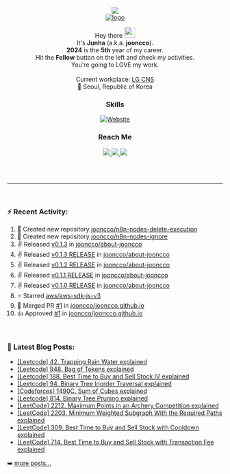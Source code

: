 
<p align="center">
  <img src="https://capsule-render.vercel.app/api?type=waving&color=gradient"><br/>
  <a href="https://about-jooncco.vercel.app"><img src="https://i.ibb.co/dJc4h7R/apple-icon.png" alt="logo" border="0"/></a>
</p>

<p align="center">
  Hey there <img src="https://media.giphy.com/media/hvRJCLFzcasrR4ia7z/giphy.gif" width="25"> <br/>
  It's <b>Junha</b> (a.k.a. <b>jooncco</b>). <br/>
  <b>2024</b> is the <b>5th</b> year of my career.<br/>
  Hit the <b>Follow</b> button on the left and check my activities.<br/>
  You're going to LOVE my work.<br/><br/>
  Current workplace: <a href="https://www.lgcns.com/">LG CNS</a><br/>
  📍 Seoul, Republic of Korea
</p>

<h3 align="center">Skills</h3>
<p align="center">
  <a href="https://about-jooncco.vercel.app">
    <img alt="Website" src="https://img.shields.io/website?down_color=inactive&down_message=about-jooncco.vercel.app&style=flat-square&up_color=9cf&up_message=about-jooncco.vercel.app&url=https://about-jooncco.vercel.app">
  </a>
</p>

<h3 align="center">Reach Me</h3>
<p align="center">
  <a href="https://www.linkedin.com/in/jooncco">
    <img src="https://img.shields.io/badge/LinkedIn-0A66C2?style=flat-square&logo=LinkedIn&logoColor=white"/>
  </a>
  <a href="mailto:jooncco.g@gmail.com">
    <img src="https://img.shields.io/badge/Gmail-EA4335?style=flat-square&logo=Gmail&logoColor=white"/>
  </a>
  <a href="https://instagram.com/jooncco">
    <img src="https://img.shields.io/badge/instagram-E4405F?style=flat-square&logo=instagram&logoColor=white"/>
  </a>
</p>
<br />
<br />

<hr />

<br />

### ⚡ Recent Activity:

<!--RECENT_ACTIVITY:start-->
1. 📔 Created new repository [jooncco/n8n-nodes-delete-execution](https://github.com/jooncco/n8n-nodes-delete-execution)
2. 📔 Created new repository [jooncco/n8n-nodes-ignore](https://github.com/jooncco/n8n-nodes-ignore)
3. ✌️ Released [v0.1.3](https://github.com/jooncco/about-jooncco/releases/tag/v0.1.3) in [jooncco/about-jooncco](https://github.com/jooncco/about-jooncco)
4. ✌️ Released [v0.1.3 RELEASE](https://github.com/jooncco/about-jooncco/releases/tag/v0.1.3) in [jooncco/about-jooncco](https://github.com/jooncco/about-jooncco)
5. ✌️ Released [v0.1.2 RELEASE](https://github.com/jooncco/about-jooncco/releases/tag/v0.1.2) in [jooncco/about-jooncco](https://github.com/jooncco/about-jooncco)
6. ✌️ Released [v0.1.1 RELEASE](https://github.com/jooncco/about-jooncco/releases/tag/v0.1.1) in [jooncco/about-jooncco](https://github.com/jooncco/about-jooncco)
7. ✌️ Released [v0.1.0 RELEASE](https://github.com/jooncco/about-jooncco/releases/tag/v0.1.0) in [jooncco/about-jooncco](https://github.com/jooncco/about-jooncco)
8. ⭐ Starred [aws/aws-sdk-js-v3](https://github.com/aws/aws-sdk-js-v3)
9. 🎉 Merged PR [#1](https://github.com/jooncco/jooncco.github.io/pull/1) in [jooncco/jooncco.github.io](https://github.com/jooncco/jooncco.github.io)
10. 👍 Approved [#1](https://github.com/jooncco/jooncco.github.io/pull/1#pullrequestreview-898994889) in [jooncco/jooncco.github.io](https://github.com/jooncco/jooncco.github.io)
<!--RECENT_ACTIVITY:end-->

<br />

### 📕 Latest Blog Posts:

<!-- BLOG-POST-LIST:START -->
- [[Leetcode] 42. Trapping Rain Water explained](https://jooncco.github.io/leetcode-42/)
- [[Leetcode] 948. Bag of Tokens explained](https://jooncco.github.io/leetcode-948/)
- [[Leetcode] 188. Best Time to Buy and Sell Stock IV explained](https://jooncco.github.io/leetcode-188/)
- [[Leetcode] 94. Binary Tree Inorder Traversal explained](https://jooncco.github.io/leetcode-94/)
- [[Codeforces] 1490C. Sum of Cubes explained](https://jooncco.github.io/codeforces-1490C/)
- [[Leetcode] 814. Binary Tree Pruning explained](https://jooncco.github.io/leetcode-814/)
- [[LeetCode] 2212. Maximum Points in an Archery Competition explained](https://jooncco.github.io/leetcode-2212/)
- [[LeetCode] 2203. Minimum Weighted Subgraph With the Required Paths explained](https://jooncco.github.io/leetcode-2203/)
- [[LeetCode] 309. Best Time to Buy and Sell Stock with Cooldown explained](https://jooncco.github.io/leetcode-309/)
- [[LeetCode] 714. Best Time to Buy and Sell Stock with Transaction Fee explained](https://jooncco.github.io/leetcode-714/)
<!-- BLOG-POST-LIST:END -->

➡️ [more posts...](https://jooncco.github.io)

<!-- ### 📈 CP Activity: -->

<!-- [![Codeforces](https://cp-logo.vercel.app/codeforces/jooncco?logo=true)](http://codeforces.com/profile/jooncco) -->
